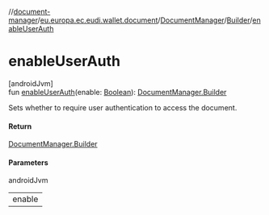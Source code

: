 //[document-manager](../../../../index.md)/[eu.europa.ec.eudi.wallet.document](../../index.md)/[DocumentManager](../index.md)/[Builder](index.md)/[enableUserAuth](enable-user-auth.md)

# enableUserAuth

[androidJvm]\
fun [enableUserAuth](enable-user-auth.md)(enable: [Boolean](https://kotlinlang.org/api/latest/jvm/stdlib/kotlin/-boolean/index.html)): [DocumentManager.Builder](index.md)

Sets whether to require user authentication to access the document.

#### Return

[DocumentManager.Builder](index.md)

#### Parameters

androidJvm

| |
|---|
| enable |

